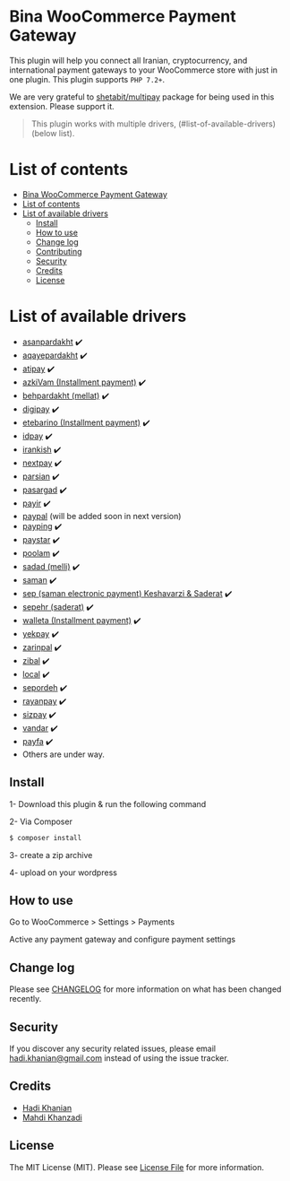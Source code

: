 # Bina WooCommerce Payment Gateway

This plugin will help you connect all Iranian, cryptocurrency, and international payment gateways to your WooCommerce store with just in one plugin. This plugin supports `PHP 7.2+`.

We are very grateful to [shetabit/multipay](https://github.com/shetabit/multipay) package for being used in this extension. Please support it.

> This plugin works with multiple drivers,
(#list-of-available-drivers) (below list).

# List of contents

- [Bina WooCommerce Payment Gateway](#bina-woocommerce-payment-gateway)
- [List of contents](#list-of-contents)
- [List of available drivers](#list-of-available-drivers)
  - [Install](#install)
  - [How to use](#how-to-use)
  - [Change log](#change-log)
  - [Contributing](#contributing)
  - [Security](#security)
  - [Credits](#credits)
  - [License](#license)

# List of available drivers

- [asanpardakht](https://asanpardakht.ir/) :heavy_check_mark:
- [aqayepardakht](https://aqayepardakht.ir/) :heavy_check_mark:
- [atipay](https://www.atipay.net/) :heavy_check_mark:
- [azkiVam (Installment payment)](https://www.azkivam.com/) :heavy_check_mark:
- [behpardakht (mellat)](http://www.behpardakht.com/) :heavy_check_mark:
- [digipay](https://www.mydigipay.com/) :heavy_check_mark:
- [etebarino (Installment payment)](https://etebarino.com/) :heavy_check_mark:
- [idpay](https://idpay.ir/) :heavy_check_mark:
- [irankish](http://irankish.com/) :heavy_check_mark:
- [nextpay](https://nextpay.ir/) :heavy_check_mark:
- [parsian](https://www.pec.ir/) :heavy_check_mark:
- [pasargad](https://bpi.ir/) :heavy_check_mark:
- [payir](https://pay.ir/) :heavy_check_mark:
- [paypal](http://www.paypal.com/) (will be added soon in next version)
- [payping](https://www.payping.ir/) :heavy_check_mark:
- [paystar](http://paystar.ir/) :heavy_check_mark:
- [poolam](https://poolam.ir/) :heavy_check_mark:
- [sadad (melli)](https://sadadpsp.ir/) :heavy_check_mark:
- [saman](https://www.sep.ir) :heavy_check_mark:
- [sep (saman electronic payment) Keshavarzi & Saderat](https://www.sep.ir) ✔️
- [sepehr (saderat)](https://www.sepehrpay.com/) :heavy_check_mark:
- [walleta (Installment payment)](https://walleta.ir/) :heavy_check_mark:
- [yekpay](https://yekpay.com/) :heavy_check_mark:
- [zarinpal](https://www.zarinpal.com/) :heavy_check_mark:
- [zibal](https://www.zibal.ir/) :heavy_check_mark:
- [local](#local-driver) :heavy_check_mark:
- [sepordeh](https://sepordeh.com/) :heavy_check_mark:
- [rayanpay](https://rayanpay.com/) :heavy_check_mark:
- [sizpay](https://www.sizpay.ir/) :heavy_check_mark:
- [vandar](https://vandar.io/) :heavy_check_mark:
- [payfa](https://payfa.com/) :heavy_check_mark:
- Others are under way.

## Install

1- Download this plugin & run the following command

2- Via Composer

```bash
$ composer install
```

3- create a zip archive

4- upload on your wordpress

## How to use

Go to WooCommerce > Settings > Payments

Active any payment gateway and configure payment settings

## Change log

Please see [CHANGELOG](CHANGELOG.md) for more information on what has been changed recently.

## Security

If you discover any security related issues, please email hadi.khanian@gmail.com instead of using the issue tracker.

## Credits

- [Hadi Khanian][link-author1]
- [Mahdi Khanzadi][link-author2]

## License

The MIT License (MIT). Please see [License File](LICENSE.md) for more information.

[link-author1]: https://github.com/hadikhanian
[link-author2]: https://github.com/khanzadimahdi